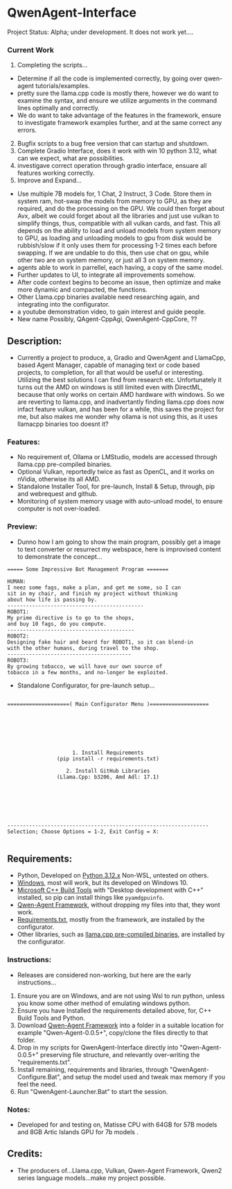 # QwenAgent-Interface
Project Status: Alpha; under development. It does not work yet....

### Current Work
1. Completing the scripts...
- Determine if all the code is implemented correctly, by going over qwen-agent tutorials/examples.
- pretty sure the llama.cpp code is mostly there, however we do want to examine the syntax, and ensure we utilize arguments in the command lines optimally and correctly.
- We do want to take advantage of the features in the framework, ensure to investigate framework examples further, and at the same correct any errors.
2. Bugfix scripts to a bug free version that can startup and shutdown.
3. Complete Gradio Interface, does it work with win 10 python 3.12, what can we expect, what are possibilities.
4. investigave correct operation through gradio interface, ensuare all features working correctly.
5. Improve and Expand...
- Use multiple 7B models for, 1 Chat, 2 Instruct, 3 Code. Store them in system ram, hot-swap the models from memory to GPU, as they are required, and do the processing on the GPU. We could then forget about Avx, albeit we could forget about all the libraries and just use vulkan to simplify things, thus, compatible with all vulkan cards, and fast. This all depends on the ability to load and unload models from system memory to GPU, as loading and unloading models to gpu from disk would be rubbish/slow if it only uses them for processing 1-2 times each before swapping. If we are undable to do this, then use chat on gpu, while other two are on system memory, or just all 3 on system memory.
- agents able to work in parrellel, each having, a copy of the same model.
- Further updates to UI, to integrate all improvements somehow.
- After code context begins to become an issue, then optimize and make more dynamic and compacted, the functions. 
- Other Llama.cpp binaries available need researching again, and integrating into the configurator.
- a youtube demonstration video, to gain interest and guide people.
- New name Possibly, QAgent-CppAgi, QwenAgent-CppCore, ??

## Description:
- Currently a project to produce, a, Gradio and QwenAgent and LlamaCpp, based Agent Manager, capable of managing text or code based projects, to completion, for all that would be useful or interesting. Utilizing the best solutions I can find from research etc. Unfortunately it turns out the AMD on windows is still limited even with DirectML, because that only works on certain AMD hardware with windows. So we are reverting to llama.cpp, and inadvertantly finding llama.cpp does now infact feature vulkan, and has been for a while, this saves the project for me, but also makes me wonder why ollama is not using this, as it uses llamacpp binaries too doesnt it?

### Features:
- No requirement of, Ollama or LMStudio, models are accessed through llama.cpp pre-compiled binaries.
- Optional Vulkan, reportedly twice as fast as OpenCL, and it works on nVidia, otherwise its all AMD. 
- Standalone Installer Tool, for pre-launch, Install & Setup, through, pip and webrequest and github.
- Monitoring of system memory usage with auto-unload model, to ensure computer is not over-loaded.
 
### Preview:
- Dunno how I am going to show the main program, possibly get a image to text converter or resurrect my webspace, here is improvised content to demonstrate the concept...
```
===== Some Impressive Bot Management Program =======

HUMAN:
I neez some fags, make a plan, and get me some, so I can
sit in my chair, and finish my project without thinking
about how life is passing by.
--------------------------------------------
ROBOT1:
My prime directive is to go to the shops,
and buy 10 fags, do you compute.
-----------------------------------------
ROBOT2:
Designing fake hair and beard for ROBOT1, so it can blend-in
with the other humans, during travel to the shop.
----------------------------------------
ROBOT3:
By growing tobacco, we will have our own source of
tobacco in a few months, and no-longer be exploited.

```
- Standalone Configurator, for pre-launch setup...
```

====================( Main Configurator Menu )===================







                     1. Install Requirements
                (pip install -r requirements.txt)

                   2. Install GitHub Libraries
                (Llama.Cpp: b3206, Amd Adl: 17.1)







-----------------------------------------------------------------
Selection; Choose Options = 1-2, Exit Config = X:


```

## Requirements:
- Python, Developed on [Python 3.12.x](https://www.python.org/downloads/release/python-3120/?ref=upstract.com) Non-WSL, untested on others.
- [Windows](https://www.ebay.co.uk/b/bn_2683753), most will work, but its developed on Windows 10.
- [Microsoft C++ Build Tools](https://visualstudio.microsoft.com/visual-cpp-build-tools/) with "Desktop development with C++" installed, so pip can install things like `pyamdgpuinfo`.
- [Qwen-Agent Framework](https://github.com/QwenLM/Qwen-Agent), without dropping my files into that, they wont work.
- [Requirements.txt](https://github.com/wiseman-timelord/QwenAgent-Interface/blob/main/requirements.txt), mostly from the framework, are installed by the configurator.
- Other libraries, such as [llama.cpp pre-compiled binaries](https://github.com/ggerganov/llama.cpp/releases), are installed by the configurator.


### Instructions:
- Releases are considered non-working, but here are the early instructions...
1. Ensure you are on Windows, and are not using Wsl to run python, unless you know some other method of emulating windows python.
2. Ensure you have Installed the requirements detailed above, for, C++ Build Tools and Python.
3. Download [Qwen-Agent Framework](https://github.com/QwenLM/Qwen-Agent) into a folder in a suitable location for example "Qwen-Agent-0.0.5+", copy/clone the files directly to that folder.
4. Drop in my scripts for QwenAgent-Interface directly into "Qwen-Agent-0.0.5+" preserving file structure, and relevantly over-writing the "requirements.txt".
5. Install remaining, requirements and libraries, through "QwenAgent-Configure.Bat", and setup the model used and tweak max memory if you feel the need.
6. Run "QwenAgent-Launcher.Bat" to start the session. 

### Notes:
- Developed for and testing on, Matisse CPU with 64GB for 57B models and 8GB Artic Islands GPU for 7b models .

## Credits:
- The producers of...Llama.cpp, Vulkan, Qwen-Agent Framework, Qwen2 series language models...make my project possible.


